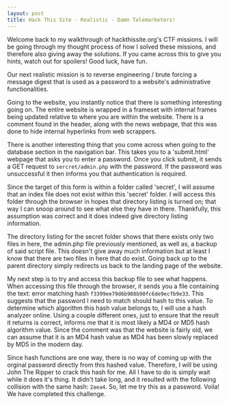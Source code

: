 ```yaml
---
layout: post
title: Hack This Site - Realistic - Damn Telemarketers!
---
```


Welcome back to my walkthrough of hackthissite.org's CTF missions. I will be going through my thought process of how I solved these missions, and therefore also giving away the solutions. If you came across this to give you hints, watch out for spoilers! Good luck, have fun.

Our next realistic mission is to reverse engineering / brute forcing a message digest that is used as a password to a website's administrative functionalities.

Going to the website, you instantly notice that there is something interesting going on. The entire website is wrapped in a frameset with internal frames being updated relative to where you are within the website. There is a comment found in the header, along with the news webpage, that this was done to hide internal hyperlinks from web scrappers.

There is another interesting thing that you come across when going to the database section in the navigation bar. This takes you to a 'submit.html' webpage that asks you to enter a password. Once you click submit, it sends a GET request to `sercret/admin.php` with the password. If the password was unsuccessful it then informs you that authentication is required.

Since the target of this form is within a folder called 'secret', I will assume that an index file does not exist within this 'secret' folder. I will access this folder through the browser in hopes that directory listing is turned on; that way I can snoop around to see what else they have in there. Thankfully, this assumption was correct and it does indeed give directory listing information.

The directory listing for the secret folder shows that there exists only two files in here, the admin.php file previously mentioned, as well as, a backup of said script file. This doesn't give away much information but at least I know that there are two files in here that do exist. Going back up to the parent directory simply redirects us back to the landing page of the website.

My next step is to try and access this backup file to see what happens. When accessing this file through the browser, it sends you a file containing the text: error matching hash `f3399ee79d6b908b90fc6de9ecfb9e33`. This suggests that the password I need to match should hash to this value. To determine which algorithm this hash value belongs to, I will use a hash analyzer online. Using a couple different ones, just to ensure that the result it returns is correct, informs me that it is most likely a MD4 or MD5 hash algorithm value. Since the comment was that the website is fairly old, we can assume that it is an MD4 hash value as MD4 has been slowly replaced by MD5 in the modern day.

Since hash functions are one way, there is no way of coming up with the orginal password directly from this hashed value. Therefore, I will be using John The Ripper to crack this hash for me. All I have to do is simply wait while it does it's thing. It didn't take long, and it resulted with the following collision with the same hash: `2aea4`. So, let me try this as a password. Voila! We have completed this challenge.
